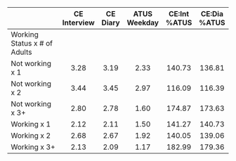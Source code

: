
|                      | CE<br>Interview |  CE<br>Diary | ATUS<br>Weekday | CE:Int<br>%ATUS | CE:Dia<br>%ATUS |
| -------------------- | :----------: | :----------: | :----------: | :----------: | :----------: |
| Working Status x # of Adults |              |              |              |              |              |
| Not working x 1      |         3.28 |         3.19 |         2.33 |       140.73 |       136.81 |
| Not working x 2      |         3.44 |         3.45 |         2.97 |       116.09 |       116.39 |
| Not working x 3+     |         2.80 |         2.78 |         1.60 |       174.87 |       173.63 |
| Working x 1          |         2.12 |         2.11 |         1.50 |       141.27 |       140.73 |
| Working x 2          |         2.68 |         2.67 |         1.92 |       140.05 |       139.06 |
| Working x 3+         |         2.13 |         2.09 |         1.17 |       182.99 |       179.36 |

